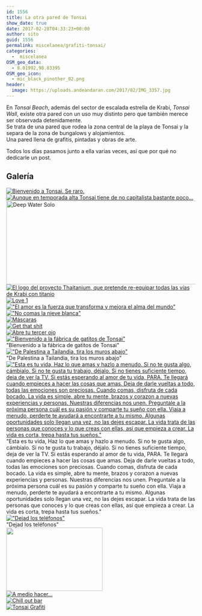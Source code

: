 ```yaml
---
id: 1556
title: La otra pared de Tonsai
show_date: true
date: 2017-02-28T04:33:23+00:00
author: sito
guid: 1556
permalink: miscelanea/grafiti-tonsai/
categories:
  -  miscelanea
OSM_geo_data:
  - 8.01992,98.83395
OSM_geo_icon:
  - mic_black_pinother_02.png
header:
  image: https://uploads.andeandaran.com/2017/02/IMG_3357.jpg
---
```


  En <em>Tonsai Beach</em>, además del sector de escalada estrella de Krabi, <em>Tonsai Wall</em>, existe otra pared con un uso muy distinto pero que también merece ser observada detenidamente.<br /> Se trata de una pared que rodea la zona central de la playa de Tonsai y la separa de la zona de bungalows y alojamientos.<br /> Una pared llena de grafitis, pintadas y obras de arte.



  Todos los días pasamos junto a ella varias veces, así que por qué no dedicarle un post.<!--more-->


## Galería

<div>
  <div>
    <a href="https://uploads.andeandaran.com/2017/02/IMG_3300.jpg"> <img src="https://uploads.andeandaran.com/2017/02/IMG_3300.jpg" title="Bienvenido a Tonsai. Se raro." alt="Bienvenido a Tonsai. Se raro." /> </a>
  </div>
  <div>
    <a href="https://uploads.andeandaran.com/2017/02/IMG_3301.jpg"> <img src="https://uploads.andeandaran.com/2017/02/IMG_3301.jpg" title="Estás saliendo del sector capitalista" alt="Aunque en temporada alta Tonsai tiene de no capitalista bastante poco..."  /> </a>
  </div>
  <div>
    <a href="https://uploads.andeandaran.com/2017/02/IMG_3302-Pano.jpg"> <img src="https://uploads.andeandaran.com/2017/02/IMG_3302-Pano.jpg" title="Deep Water Solo" alt="Deep Water Solo" style="width: 806px; height: 222px;" /> </a>
  </div>
  <div>
    <a href="https://uploads.andeandaran.com/2017/02/IMG_3305.jpg"> <img src="https://uploads.andeandaran.com/2017/02/IMG_3305.jpg" title="Thaitanum Project" alt="El logo del proyecto Thaitanium, que pretende re-equipar todas las vías de Krabi con titanio" /> </a>
  </div>  
  <div>
    <a href="https://uploads.andeandaran.com/2017/02/IMG_3306.jpg"> <img src="https://uploads.andeandaran.com/2017/02/IMG_3306.jpg" title="Love 1" alt="Love 1" /> </a>
  </div>  
  <div>
    <a href="https://uploads.andeandaran.com/2017/02/IMG_3308.jpg"> <img src="https://uploads.andeandaran.com/2017/02/IMG_3308.jpg" title="Love 2" alt="&quot;El amor es la fuerza que transforma y mejora el alma del mundo&quot;" /> </a> 
  </div>
  <div>
    <a href="https://uploads.andeandaran.com/2017/02/IMG_3309.jpg"> <img src="https://uploads.andeandaran.com/2017/02/IMG_3309.jpg" title="?" alt="&quot;No comas la nieve blanca&quot;" /> </a>
  </div>
  <div>
    <a href="https://uploads.andeandaran.com/2017/02/IMG_3310.jpg"> <img src="https://uploads.andeandaran.com/2017/02/IMG_3310.jpg" title="Máscaras" alt="Máscaras" /> </a>
  </div>  
  <div>
    <a href="https://uploads.andeandaran.com/2017/02/IMG_3311.jpg"> <img src="https://uploads.andeandaran.com/2017/02/IMG_3311.jpg" title="Get that shit" alt="Get that shit" /> </a>
  </div>  
  <div>
    <a href="https://uploads.andeandaran.com/2017/02/IMG_3312.jpg"> <img src="https://uploads.andeandaran.com/2017/02/IMG_3312.jpg" title="" /> </a>
  </div>
  <div>
    <a href="https://uploads.andeandaran.com/2017/02/IMG_3314.jpg"> <img src="https://uploads.andeandaran.com/2017/02/IMG_3314.jpg" title="" /> </a>
  </div>  
  <div>
    <a href="https://uploads.andeandaran.com/2017/02/IMG_3316.jpg"> <img src="https://uploads.andeandaran.com/2017/02/IMG_3316.jpg" title="Abre tu tercer ojo" alt="Abre tu tercer ojo" /> </a>
  <div>
    <a href="https://uploads.andeandaran.com/2017/02/IMG_3318.jpg"> <img src="https://uploads.andeandaran.com/2017/02/IMG_3318.jpg" title="Fábrica de gatitos" alt="&quot;Bienvenido a la fábrica de gatitos de Tonsai&quot;"/> </a>    
    <div>
      "Bienvenido a la fábrica de gatitos de Tonsai"
    </div>
  </div>
  <div>
    <a href="https://uploads.andeandaran.com/2017/02/IMG_3319-Pano.jpg"> <img src="https://uploads.andeandaran.com/2017/02/IMG_3319-Pano.jpg" title="IMG_3319-Pano" alt="&quot;De Palestina a Tailandia, tira los muros abajo&quot;" /> </a>    
    <div>
      "De Palestina a Tailandia, tira los muros abajo"
    </div>
  </div>
  <div>
    <a href="https://uploads.andeandaran.com/2017/02/IMG_3323.jpg"> <img src="https://uploads.andeandaran.com/2017/02/IMG_3323.jpg" title=""  /> </a>
  </div>
  <div>
    <a href="https://uploads.andeandaran.com/2017/02/IMG_3324.jpg"> <img src="https://uploads.andeandaran.com/2017/02/IMG_3324.jpg" title="" /> </a>
  </div>
  
  <div>
    <a href="https://uploads.andeandaran.com/2017/02/IMG_3325.jpg"> <img src="https://uploads.andeandaran.com/2017/02/IMG_3325.jpg" title="" /> </a>
  </div>
  <div>
    <a href="https://uploads.andeandaran.com/2017/02/IMG_3327.jpg"> <img src="https://uploads.andeandaran.com/2017/02/IMG_3327.jpg" title="Esta es tu vida..." alt="&quot;Esta es tu vida, Haz lo que amas y hazlo a menudo. Si no te gusta algo, cámbialo. Si no te gusta tu trabajo, déjalo. Si no tienes suficiente tiempo, deja de ver la TV. Si estás esperando al amor de tu vida, PARA. Te llegará cuando empieces a hacer las cosas que amas. Deja de darle vueltas a todo, todas las emociones son preciosas. Cuando comas, disfruta de cada bocado. La vida es simple, abre tu mente, brazos y corazon a nuevas experiencias y personas. Nuestras diferencias nos unen. Preguntale a la próxima persona cuál es su pasión y comparte tu sueño con ella. Viaja a menudo, perderte te ayudará a encontrarte a tu mismo. Algunas oportunidades solo llegan una vez, no las dejes escapar. La vida trata de las personas que conoces y lo que creas con ellas, así que empieza a crear. La vida es corta, trepa hasta tus sueños.&quot;" /> </a>    
    <div>
      "Esta es tu vida, Haz lo que amas y hazlo a menudo. Si no te gusta algo, cámbialo. Si no te gusta tu trabajo, déjalo. Si no tienes suficiente tiempo, deja de ver la TV. Si estás esperando al amor de tu vida, PARA. Te llegará cuando empieces a hacer las cosas que amas. Deja de darle vueltas a todo, todas las emociones son preciosas. Cuando comas, disfruta de cada bocado. La vida es simple, abre tu mente, brazos y corazon a nuevas experiencias y personas. Nuestras diferencias nos unen. Preguntale a la próxima persona cuál es su pasión y comparte tu sueño con ella. Viaja a menudo, perderte te ayudará a encontrarte a tu mismo. Algunas oportunidades solo llegan una vez, no las dejes escapar. La vida trata de las personas que conoces y lo que creas con ellas, así que empieza a crear. La vida es corta, trepa hasta tus sueños."
    </div>
  </div>
  <div>
    <a href="https://uploads.andeandaran.com/2017/02/IMG_3328.jpg"> <img src="https://uploads.andeandaran.com/2017/02/IMG_3328.jpg" title="" /> </a>
  </div>
  <div>
    <a href="https://uploads.andeandaran.com/2017/02/IMG_3329.jpg"> <img src="https://uploads.andeandaran.com/2017/02/IMG_3329.jpg" title="" /> </a>
  </div>
  <div>
    <a href="https://uploads.andeandaran.com/2017/02/IMG_3330.jpg"> <img src="https://uploads.andeandaran.com/2017/02/IMG_3330.jpg" title="Por favor, hablad" alt="&quot;Dejad los teléfonos&quot;" /> </a>     
    <div>
      "Dejad los teléfonos"
    </div>
  </div>  
  <div>
    <a href="https://uploads.andeandaran.com/2017/02/IMG_3331.jpg"> <img src="https://uploads.andeandaran.com/2017/02/IMG_3331.jpg" title="" style="width: 256px; height: 168px;" /> </a>
  </div>
  <div>
    <a href="https://uploads.andeandaran.com/2017/02/IMG_3337.jpg"> <img src="https://uploads.andeandaran.com/2017/02/IMG_3337.jpg" title="" /> </a>
  </div>
  <div>
    <a href="https://uploads.andeandaran.com/2017/02/IMG_3338.jpg"> <img src="https://uploads.andeandaran.com/2017/02/IMG_3338.jpg" title="" /> </a>
  </div>
  <div>
    <a href="https://uploads.andeandaran.com/2017/02/IMG_3339.jpg"> <img src="https://uploads.andeandaran.com/2017/02/IMG_3339.jpg" title="" /> </a>
  </div>
  <div>
    <a href="https://uploads.andeandaran.com/2017/02/IMG_3341.jpg"> <img src="https://uploads.andeandaran.com/2017/02/IMG_3341.jpg" title="A medio hacer..." alt="A medio hacer..."  /> </a>
  </div>
  <div>
    <a href="https://uploads.andeandaran.com/2017/02/IMG_3342.jpg"> <img src="https://uploads.andeandaran.com/2017/02/IMG_3342.jpg" title="Chill out bar" alt="Chill out bar"  /> </a>
  </div>  
  <div>
    <a href="https://uploads.andeandaran.com/2017/02/IMG_3345.jpg"> <img src="https://uploads.andeandaran.com/2017/02/IMG_3345.jpg" title=""  /> </a>
  </div>
  <div>
    <a href="https://uploads.andeandaran.com/2017/02/IMG_3346.jpg"> <img src="https://uploads.andeandaran.com/2017/02/IMG_3346.jpg" title="" /> </a>
  </div>
  <div>
    <a href="https://uploads.andeandaran.com/2017/02/IMG_3347.jpg"> <img src="https://uploads.andeandaran.com/2017/02/IMG_3347.jpg" title="" /> </a>
  </div>
  <div>
    <a href="https://uploads.andeandaran.com/2017/02/IMG_3348.jpg"> <img src="https://uploads.andeandaran.com/2017/02/IMG_3348.jpg" title="" /> </a>
  </div>  
  <div>
    <a href="https://uploads.andeandaran.com/2017/02/IMG_3349.jpg"> <img src="https://uploads.andeandaran.com/2017/02/IMG_3349.jpg" title="" /> </a>
  </div>  
  <div>
    <a href="https://uploads.andeandaran.com/2017/02/IMG_3350.jpg"> <img src="https://uploads.andeandaran.com/2017/02/IMG_3350.jpg" title=""  /> </a>
  </div>
  <div>
    <a href="https://uploads.andeandaran.com/2017/02/IMG_3351.jpg"> <img src="https://uploads.andeandaran.com/2017/02/IMG_3351.jpg" title=""  /> </a>
  </div>
  <div>
    <a href="https://uploads.andeandaran.com/2017/02/IMG_3352.jpg"> <img src="https://uploads.andeandaran.com/2017/02/IMG_3352.jpg" title="" /> </a>
  </div>
  
  <div>
    <a href="https://uploads.andeandaran.com/2017/02/IMG_3353.jpg"> <img src="https://uploads.andeandaran.com/2017/02/IMG_3353.jpg" title="" /> </a>
  </div>
  <div>
    <a href="https://uploads.andeandaran.com/2017/02/IMG_3354.jpg"> <img src="https://uploads.andeandaran.com/2017/02/IMG_3354.jpg" title="" /> </a>
  </div>
  <div>
    <a href="https://uploads.andeandaran.com/2017/02/IMG_3356.jpg"> <img src="https://uploads.andeandaran.com/2017/02/IMG_3356.jpg" title=""  /> </a>
  </div>
  <div>
    <a href="https://uploads.andeandaran.com/2017/02/IMG_3357.jpg"> <img src="https://uploads.andeandaran.com/2017/02/IMG_3357.jpg" title="Tonsai Grafiti" alt="Tonsai Grafiti" /> </a>
  </div>  
  <div>
    <a href="https://uploads.andeandaran.com/2017/02/IMG_3359.jpg"> <img src="https://uploads.andeandaran.com/2017/02/IMG_3359.jpg" title="" /> </a>
  </div>
  <div>
    <a href="https://uploads.andeandaran.com/2017/02/IMG_3360.jpg"> <img src="https://uploads.andeandaran.com/2017/02/IMG_3360.jpg" title="" /> </a>
  </div>
  <div>
    <a href="https://uploads.andeandaran.com/2017/02/IMG_3361.jpg"> <img src="https://uploads.andeandaran.com/2017/02/IMG_3361.jpg" title="" /> </a>
  </div>
  <div>
    <a href="https://uploads.andeandaran.com/2017/02/IMG_3362.jpg"> <img src="https://uploads.andeandaran.com/2017/02/IMG_3362.jpg" title="" /> </a>
  </div>
</div>

